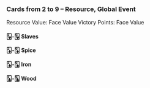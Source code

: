 ### Cards from 2 to 9 – Resource, Global Event

Resource Value: Face Value
Victory Points: Face Value

#### 🂲-🂹 Slaves

#### 🃂-🃉 Spice

#### 🂢-🂩 Iron

#### 🃒-🃙 Wood

